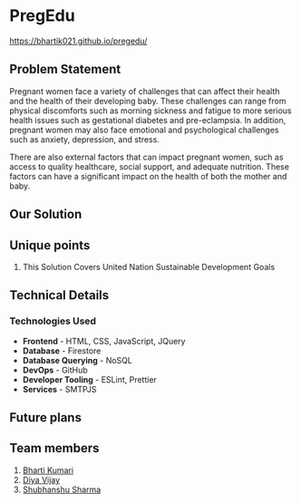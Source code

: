 
# PregEdu
https://bhartik021.github.io/pregedu/

## Problem Statement
Pregnant women face a variety of challenges that can affect their health and the health of their developing baby. These challenges can range from physical discomforts such as morning sickness and fatigue to more serious health issues such as gestational diabetes and pre-eclampsia. In addition, pregnant women may also face emotional and psychological challenges such as anxiety, depression, and stress.

There are also external factors that can impact pregnant women, such as access to quality healthcare, social support, and adequate nutrition. These factors can have a significant impact on the health of both the mother and baby.

## Our Solution

## Unique points
1. This Solution Covers United Nation Sustainable Development Goals

## Technical Details

### Technologies Used

* **Frontend** - HTML, CSS, JavaScript, JQuery
* **Database** - Firestore
* **Database Querying** - NoSQL
* **DevOps** - GitHub
* **Developer Tooling** - ESLint, Prettier
* **Services** - SMTPJS

## Future plans
## Team members
1. [Bharti Kumari](https://github.com/bhartik021)
2. [Diya Vijay](https://github.com/DiyaVj)
3. [Shubhanshu Sharma](https://github.com/Shubhanshu1566)

